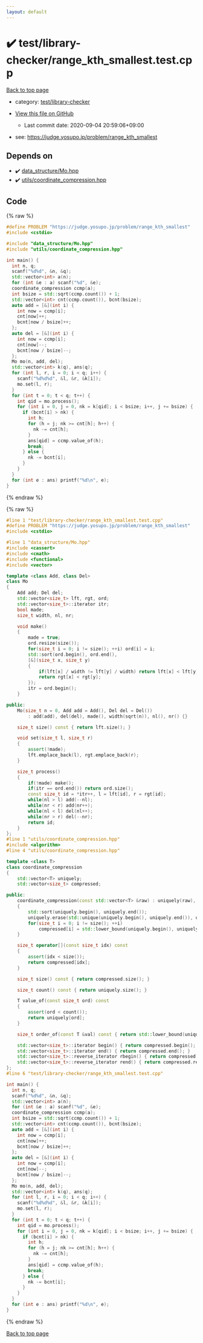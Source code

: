 ```yaml
---
layout: default
---
```


<!-- mathjax config similar to math.stackexchange -->
<script type="text/javascript" async
  src="https://cdnjs.cloudflare.com/ajax/libs/mathjax/2.7.5/MathJax.js?config=TeX-MML-AM_CHTML">
</script>
<script type="text/x-mathjax-config">
  MathJax.Hub.Config({
    TeX: { equationNumbers: { autoNumber: "AMS" }},
    tex2jax: {
      inlineMath: [ ['$','$'] ],
      processEscapes: true
    },
    "HTML-CSS": { matchFontHeight: false },
    displayAlign: "left",
    displayIndent: "2em"
  });
</script>

<script type="text/javascript" src="https://cdnjs.cloudflare.com/ajax/libs/jquery/3.4.1/jquery.min.js"></script>
<script src="https://cdn.jsdelivr.net/npm/jquery-balloon-js@1.1.2/jquery.balloon.min.js" integrity="sha256-ZEYs9VrgAeNuPvs15E39OsyOJaIkXEEt10fzxJ20+2I=" crossorigin="anonymous"></script>
<script type="text/javascript" src="../../../assets/js/copy-button.js"></script>
<link rel="stylesheet" href="../../../assets/css/copy-button.css" />


# :heavy_check_mark: test/library-checker/range_kth_smallest.test.cpp

<a href="../../../index.html">Back to top page</a>

* category: <a href="../../../index.html#8a40f8ed03f4cdb6c2fe0a2d4731a143">test/library-checker</a>
* <a href="{{ site.github.repository_url }}/blob/master/test/library-checker/range_kth_smallest.test.cpp">View this file on GitHub</a>
    - Last commit date: 2020-09-04 20:59:06+09:00


* see: <a href="https://judge.yosupo.jp/problem/range_kth_smallest">https://judge.yosupo.jp/problem/range_kth_smallest</a>


## Depends on

* :heavy_check_mark: <a href="../../../library/data_structure/Mo.hpp.html">data_structure/Mo.hpp</a>
* :heavy_check_mark: <a href="../../../library/utils/coordinate_compression.hpp.html">utils/coordinate_compression.hpp</a>


## Code

<a id="unbundled"></a>
{% raw %}
```cpp
#define PROBLEM "https://judge.yosupo.jp/problem/range_kth_smallest"
#include <cstdio>

#include "data_structure/Mo.hpp"
#include "utils/coordinate_compression.hpp"

int main() {
  int n, q;
  scanf("%d%d", &n, &q);
  std::vector<int> a(n);
  for (int &e : a) scanf("%d", &e);
  coordinate_compression ccmp(a);
  int bsize = std::sqrt(ccmp.count()) + 1;
  std::vector<int> cnt(ccmp.count()), bcnt(bsize);
  auto add = [&](int i) {
    int now = ccmp[i];
    cnt[now]++;
    bcnt[now / bsize]++;
  };
  auto del = [&](int i) {
    int now = ccmp[i];
    cnt[now]--;
    bcnt[now / bsize]--;
  };
  Mo mo(n, add, del);
  std::vector<int> k(q), ans(q);
  for (int l, r, i = 0; i < q; i++) {
    scanf("%d%d%d", &l, &r, &k[i]);
    mo.set(l, r);
  }
  for (int t = 0; t < q; t++) {
    int qid = mo.process();
    for (int i = 0, j = 0, nk = k[qid]; i < bsize; i++, j += bsize) {
      if (bcnt[i] > nk) {
        int h;
        for (h = j; nk >= cnt[h]; h++) {
          nk -= cnt[h];
        }
        ans[qid] = ccmp.value_of(h);
        break;
      } else {
        nk -= bcnt[i];
      }
    }
  }
  for (int e : ans) printf("%d\n", e);
}

```
{% endraw %}

<a id="bundled"></a>
{% raw %}
```cpp
#line 1 "test/library-checker/range_kth_smallest.test.cpp"
#define PROBLEM "https://judge.yosupo.jp/problem/range_kth_smallest"
#include <cstdio>

#line 1 "data_structure/Mo.hpp"
#include <cassert>
#include <cmath>
#include <functional>
#include <vector>

template <class Add, class Del>
class Mo
{
    Add add; Del del;
    std::vector<size_t> lft, rgt, ord;
    std::vector<size_t>::iterator itr;
    bool made;
    size_t width, nl, nr;

    void make()
    {
        made = true;
        ord.resize(size());
        for(size_t i = 0; i != size(); ++i) ord[i] = i;
        std::sort(ord.begin(), ord.end(),
        [&](size_t x, size_t y)
        {
            if(lft[x] / width != lft[y] / width) return lft[x] < lft[y];
            return rgt[x] < rgt[y];
        });
        itr = ord.begin();
    }

public:
    Mo(size_t n = 0, Add add = Add(), Del del = Del())
        : add(add), del(del), made(), width(sqrt(n)), nl(), nr() {}

    size_t size() const { return lft.size(); }

    void set(size_t l, size_t r)
    {
        assert(!made);
        lft.emplace_back(l), rgt.emplace_back(r);
    }

    size_t process()
    {
        if(!made) make();
        if(itr == ord.end()) return ord.size();
        const size_t id = *itr++, l = lft[id], r = rgt[id];
        while(nl > l) add(--nl);
        while(nr < r) add(nr++);
        while(nl < l) del(nl++);
        while(nr > r) del(--nr);
        return id;
    }
};
#line 1 "utils/coordinate_compression.hpp"
#include <algorithm>
#line 4 "utils/coordinate_compression.hpp"

template <class T>
class coordinate_compression
{
    std::vector<T> uniquely;
    std::vector<size_t> compressed;

public:
    coordinate_compression(const std::vector<T> &raw) : uniquely(raw), compressed(raw.size())
    {
        std::sort(uniquely.begin(), uniquely.end());
        uniquely.erase(std::unique(uniquely.begin(), uniquely.end()), uniquely.end());
        for(size_t i = 0; i != size(); ++i)
            compressed[i] = std::lower_bound(uniquely.begin(), uniquely.end(), raw[i]) - uniquely.begin();
    }

    size_t operator[](const size_t idx) const
    {
        assert(idx < size());
        return compressed[idx];
    }

    size_t size() const { return compressed.size(); }

    size_t count() const { return uniquely.size(); }

    T value_of(const size_t ord) const
    {
        assert(ord < count());
        return uniquely[ord];
    }

    size_t order_of(const T &val) const { return std::lower_bound(uniquely.begin(), uniquely.end(), val) - uniquely.begin(); }

    std::vector<size_t>::iterator begin() { return compressed.begin(); }
    std::vector<size_t>::iterator end() { return compressed.end(); }
    std::vector<size_t>::reverse_iterator rbegin() { return compressed.rbegin(); }
    std::vector<size_t>::reverse_iterator rend() { return compressed.rend(); }
};
#line 6 "test/library-checker/range_kth_smallest.test.cpp"

int main() {
  int n, q;
  scanf("%d%d", &n, &q);
  std::vector<int> a(n);
  for (int &e : a) scanf("%d", &e);
  coordinate_compression ccmp(a);
  int bsize = std::sqrt(ccmp.count()) + 1;
  std::vector<int> cnt(ccmp.count()), bcnt(bsize);
  auto add = [&](int i) {
    int now = ccmp[i];
    cnt[now]++;
    bcnt[now / bsize]++;
  };
  auto del = [&](int i) {
    int now = ccmp[i];
    cnt[now]--;
    bcnt[now / bsize]--;
  };
  Mo mo(n, add, del);
  std::vector<int> k(q), ans(q);
  for (int l, r, i = 0; i < q; i++) {
    scanf("%d%d%d", &l, &r, &k[i]);
    mo.set(l, r);
  }
  for (int t = 0; t < q; t++) {
    int qid = mo.process();
    for (int i = 0, j = 0, nk = k[qid]; i < bsize; i++, j += bsize) {
      if (bcnt[i] > nk) {
        int h;
        for (h = j; nk >= cnt[h]; h++) {
          nk -= cnt[h];
        }
        ans[qid] = ccmp.value_of(h);
        break;
      } else {
        nk -= bcnt[i];
      }
    }
  }
  for (int e : ans) printf("%d\n", e);
}

```
{% endraw %}

<a href="../../../index.html">Back to top page</a>

